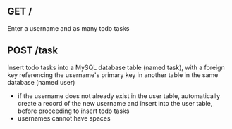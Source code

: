 ## GET /

Enter a username and as many todo tasks

## POST /task

Insert todo tasks into a MySQL database table (named task), with a foreign key referencing the username's primary key in another table in the same database (named user)

- if the username does not already exist in the user table, automatically create a record of the new username and insert into the user table, before proceeding to insert todo tasks
- usernames cannot have spaces
